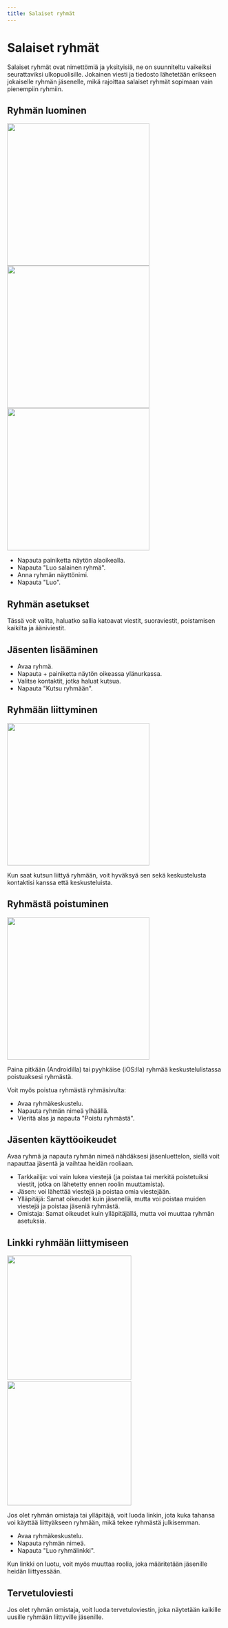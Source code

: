 ```yaml
---
title: Salaiset ryhmät
---
```


# Salaiset ryhmät

Salaiset ryhmät ovat nimettömiä ja yksityisiä, ne on suunniteltu vaikeiksi seurattaviksi ulkopuolisille. Jokainen viesti ja tiedosto lähetetään erikseen jokaiselle ryhmän jäsenelle, mikä rajoittaa salaiset ryhmät sopimaan vain pienempiin ryhmiin.

## Ryhmän luominen

<img src="../../blog/images/20220808-group1.png" width="330"> <img src="../../blog/images/20220808-group2.png" width="330"> <img src="../../blog/images/20220808-group3.png" width="330"> 

- Napauta painiketta näytön alaoikealla.
- Napauta "Luo salainen ryhmä".
- Anna ryhmän näyttönimi.
- Napauta "Luo".

## Ryhmän asetukset

Tässä voit valita, haluatko sallia katoavat viestit, suoraviestit, poistamisen kaikilta ja ääniviestit.

## Jäsenten lisääminen

- Avaa ryhmä. 
- Napauta + painiketta näytön oikeassa ylänurkassa.
- Valitse kontaktit, jotka haluat kutsua.
- Napauta "Kutsu ryhmään".

## Ryhmään liittyminen

<img src="../../blog/images/20220723-group-invite.png" width="330">

Kun saat kutsun liittyä ryhmään, voit hyväksyä sen sekä keskustelusta kontaktisi kanssa että keskusteluista.

## Ryhmästä poistuminen

<img src="../../blog/images/20220723-group-leave.png" width="330">

Paina pitkään (Androidilla) tai pyyhkäise (iOS:lla) ryhmää keskustelulistassa poistuaksesi ryhmästä.

Voit myös poistua ryhmästä ryhmäsivulta:

- Avaa ryhmäkeskustelu.
- Napauta ryhmän nimeä ylhäällä.
- Vieritä alas ja napauta "Poistu ryhmästä".

## Jäsenten käyttöoikeudet

Avaa ryhmä ja napauta ryhmän nimeä nähdäksesi jäsenluettelon, siellä voit napauttaa jäsentä ja vaihtaa heidän rooliaan.

- Tarkkailija: voi vain lukea viestejä (ja poistaa tai merkitä poistetuiksi viestit, jotka on lähetetty ennen roolin muuttamista).
- Jäsen: voi lähettää viestejä ja poistaa omia viestejään.  
- Ylläpitäjä: Samat oikeudet kuin jäsenellä, mutta voi poistaa muiden viestejä ja poistaa jäseniä ryhmästä.
- Omistaja: Samat oikeudet kuin ylläpitäjällä, mutta voi muuttaa ryhmän asetuksia. 

## Linkki ryhmään liittymiseen

<img src="../../blog/images/20221108-group1.png" width="288"> &nbsp;&nbsp; <img src="../../blog/images/20221108-group2.png" width="288">

Jos olet ryhmän omistaja tai ylläpitäjä, voit luoda linkin, jota kuka tahansa voi käyttää liittyäkseen ryhmään, mikä tekee ryhmästä julkisemman.

- Avaa ryhmäkeskustelu.
- Napauta ryhmän nimeä.
- Napauta "Luo ryhmälinkki".

Kun linkki on luotu, voit myös muuttaa roolia, joka määritetään jäsenille heidän liittyessään.

## Tervetuloviesti

Jos olet ryhmän omistaja, voit luoda tervetuloviestin, joka näytetään kaikille uusille ryhmään liittyville jäsenille.